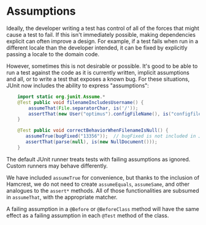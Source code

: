 # Assumptions

Ideally, the developer writing a test has control of all of the forces that might cause a test to fail. If this isn't immediately possible, making dependencies explicit can often improve a design. 
For example, if a test fails when run in a different locale than the developer intended, it can be fixed by explicitly passing a locale to the domain code.

However, sometimes this is not desirable or possible. 
It's good to be able to run a test against the code as it is currently written, implicit assumptions and all, or to write a test that exposes a known bug. For these situations, JUnit now includes the ability to express "assumptions":
```java
    import static org.junit.Assume.*
    @Test public void filenameIncludesUsername() {
        assumeThat(File.separatorChar, is('/'));
        assertThat(new User("optimus").configFileName(), is("configfiles/optimus.cfg"));
    }

    @Test public void correctBehaviorWhenFilenameIsNull() {
       assumeTrue(bugFixed("13356"));  // bugFixed is not included in JUnit
       assertThat(parse(null), is(new NullDocument()));
    }
```
The default JUnit runner treats tests with failing assumptions as ignored. Custom runners may behave differently.

We have included `assumeTrue` for convenience, but thanks to the inclusion of Hamcrest, we do not need to create `assumeEquals`, `assumeSame`, and other analogues to the `assert*` methods. All of those functionalities are subsumed in `assumeThat`, with the appropriate matcher.

A failing assumption in a `@Before` or `@BeforeClass` method will have the same effect as a failing assumption in each `@Test` method of the class.
